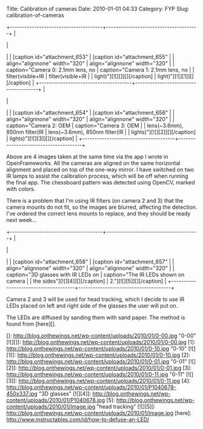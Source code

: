 Title: Calibration of cameras
Date: 2010-01-01 04:33
Category: FYP
Slug: calibration-of-cameras

+--------------------------------------+--------------------------------------+
| <p>                                  | <p>                                  |
| [caption id="attachment\_653"        | [caption id="attachment\_655"        |
| align="alignnone" width="320"        | align="alignnone" width="320"        |
| caption="Camera 0: 2.1mm lens, no    | caption="Camera 1: 2.1mm lens, no    |
| filter(visible+IR                    | filter(visible+IR                    |
| light)"][![][]][][/caption]          | light)"][![][1]][][/caption]         |
+--------------------------------------+--------------------------------------+
| <p>                                  | <p>                                  |
| [caption id="attachment\_654"        | [caption id="attachment\_656"        |
| align="alignnone" width="320"        | align="alignnone" width="320"        |
| caption="Camera 2: OEM               | caption="Camera 3: OEM               |
| lens(\~3.6mm), 850nm filter(IR       | lens(\~3.6mm), 850nm filter(IR       |
| lights)"][![][2]][][/caption]        | lights)"][![][3]][][/caption]        |
+--------------------------------------+--------------------------------------+

Above are 4 images taken at the same time via the app I wrote in
OpenFrameworks. All the cameras are aligned on the same horizontal
alignment and placed on top of the one-way mirror. I have switched on
two IR lamps to assist the calibration process, which will be off when
running the final app. The chessboard pattern was detected using OpenCV,
marked with colors.

There is a problem that I'm using IR filters (on camera 2 and 3) that
the camera mounts do not fit, so the images are blurred, affecting the
detection. I've ordered the correct lens mounts to replace, and they
should be ready next week...

+--------------------------------------+--------------------------------------+
| <p>                                  | <p>                                  |
| [caption id="attachment\_658"        | [caption id="attachment\_657"        |
| align="alignnone" width="320"        | align="alignnone" width="320"        |
| caption="3D glasses with IR LEDs on  | caption="The IR LEDs shown on camera |
| the sides"][![][4]][][/caption]      | 2."][![][5]][][/caption]             |
+--------------------------------------+--------------------------------------+

Camera 2 and 3 will be used for head tracking, which I decide to use IR
LEDs placed on left and right side of the glasses the user will put on.

The LEDs are diffused by sanding them with sand paper. The method is
found from [here][].

  []: http://blog.onthewings.net/wp-content/uploads/2010/01/0-00.jpg
    "0-00"
  [![][]]: http://blog.onthewings.net/wp-content/uploads/2010/01/0-00.jpg
  [1]: http://blog.onthewings.net/wp-content/uploads/2010/01/0-10.jpg
    "0-10"
  [![][1]]: http://blog.onthewings.net/wp-content/uploads/2010/01/0-10.jpg
  [2]: http://blog.onthewings.net/wp-content/uploads/2010/01/0-01.jpg
    "0-01"
  [![][2]]: http://blog.onthewings.net/wp-content/uploads/2010/01/0-01.jpg
  [3]: http://blog.onthewings.net/wp-content/uploads/2010/01/0-11.jpg
    "0-11"
  [![][3]]: http://blog.onthewings.net/wp-content/uploads/2010/01/0-11.jpg
  [4]: http://blog.onthewings.net/wp-content/uploads/2010/01/P1040678-450x337.jpg
    "3D glasses"
  [![][4]]: http://blog.onthewings.net/wp-content/uploads/2010/01/P1040678.jpg
  [5]: http://blog.onthewings.net/wp-content/uploads/2010/01/Image.jpg
    "head tracking"
  [![][5]]: http://blog.onthewings.net/wp-content/uploads/2010/01/Image.jpg
  [here]: http://www.instructables.com/id/how-to-defuse-an-LED/
